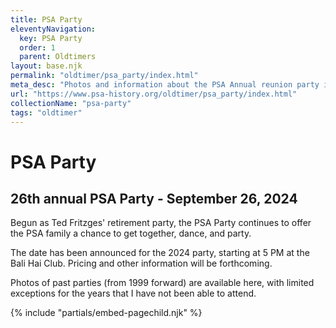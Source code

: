 ```yaml
---
title: PSA Party
eleventyNavigation:
  key: PSA Party
  order: 1
  parent: Oldtimers
layout: base.njk
permalink: "oldtimer/psa_party/index.html"
meta_desc: "Photos and information about the PSA Annual reunion party in San Diego"
url: "https://www.psa-history.org/oldtimer/psa_party/index.html"
collectionName: "psa-party"
tags: "oldtimer"
---
```


# PSA Party

## 26th annual PSA Party - September 26, 2024

Begun as Ted Fritzges' retirement party, the PSA Party continues to offer the PSA family a chance to get together, dance, and party. 

The date has been announced for the 2024 party, starting at 5 PM at the Bali Hai Club. Pricing and other information will be forthcoming.

Photos of past parties (from 1999 forward) are available here, with limited exceptions for the years that I have not been able to attend.

{% include "partials/embed-pagechild.njk" %}